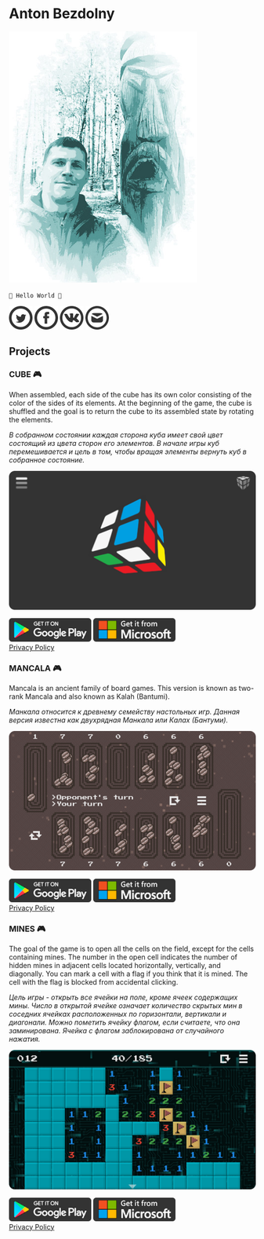 # Anton Bezdolny

![face](face.jpg)

`🤘 Hello World 🤘`

[![Twitter](twitter_logo.png)](https://twitter.com/avbezdolny)
[![Facebook](facebook_logo.png)](https://www.facebook.com/avbezdolny)
[![VK](vk_logo.png)](https://vk.com/avbezdolny)
[![E-mail](email_logo.png)](mailto:avbezdolny@yandex.ru)

## Projects

### CUBE 🎮

When assembled, each side of the cube has its own color consisting of the color of the sides of its elements. At the beginning of the game, the cube is shuffled and the goal is to return the cube to its assembled state by rotating the elements.

*В собранном состоянии каждая сторона куба имеет свой цвет состоящий из цвета сторон его элементов. В начале игры куб перемешивается и цель в том, чтобы вращая элементы вернуть куб в собранное состояние.*

![Cube](cube.png)

[![Google Play](google_play_badge.png)](https://play.google.com/store/apps/details?id=avbezdolny.software.cube)
[![Microsoft Store](ms_store_badge.png)](https://www.microsoft.com/store/apps/9NXMPM1FK3KK)  
[Privacy Policy](cube_privacy_policy.md)

### MANCALA 🎮

Mancala is an ancient family of board games. This version is known as two-rank Mancala and also known as Kalah (Bantumi).

*Манкала относится к древнему семейству настольных игр. Данная версия известна как двухрядная Манкала или Калах (Бантуми).*

![Mancala](mancala.png)

[![Google Play](google_play_badge.png)](https://play.google.com/store/apps/details?id=avbezdolny.software.mancala)
[![Microsoft Store](ms_store_badge.png)](https://www.microsoft.com/store/apps/9PD4S493C2RQ)  
[Privacy Policy](mancala_privacy_policy.md)

### MINES 🎮

The goal of the game is to open all the cells on the field, except for the cells containing mines. The number in the open cell indicates the number of hidden mines in adjacent cells located horizontally, vertically, and diagonally. You can mark a cell with a flag if you think that it is mined. The cell with the flag is blocked from accidental clicking.

*Цель игры - открыть все ячейки на поле, кроме ячеек содержащих мины. Число в открытой ячейке означает количество скрытых мин в соседних ячейках расположенных по горизонтали, вертикали и диагонали. Можно пометить ячейку флагом, если считаете, что она заминирована. Ячейка с флагом заблокирована от случайного нажатия.*

![Mines](mines.png)

[![Google Play](google_play_badge.png)](https://play.google.com/store/apps/details?id=avbezdolny.software.mines)
[![Microsoft Store](ms_store_badge.png)](https://www.microsoft.com/store/apps/9P9F2QV0DXFJ)  
[Privacy Policy](mines_privacy_policy.md)
